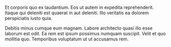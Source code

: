 Et corporis quo ex laudantium. Eos ut autem in expedita reprehenderit. Itaque qui deleniti est quaerat in aut deleniti. Illo veritatis ea dolorem perspiciatis iusto quia.
 Debitis minus cumque eum magnam. Labore architecto quasi illo esse laborum est odit. Ea rem est ipsum possimus numquam suscipit. Velit et quo mollitia quo. Temporibus voluptatum ut ut accusamus rem.